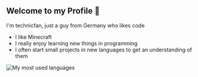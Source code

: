 ## Welcome to my Profile 🥳

I'm technicfan, just a guy from Germany who likes code

- I like Minecraft
- I really enjoy learning new things in programming
- I often start small projects in new languages to get an understanding of them

![My most used languages](https://github-readme-stats.vercel.app/api/top-langs/?username=technicfan&layout=compact&size_weight=0.5&count_weight=0.5&bg_color=282828&text_color=d4be98)
